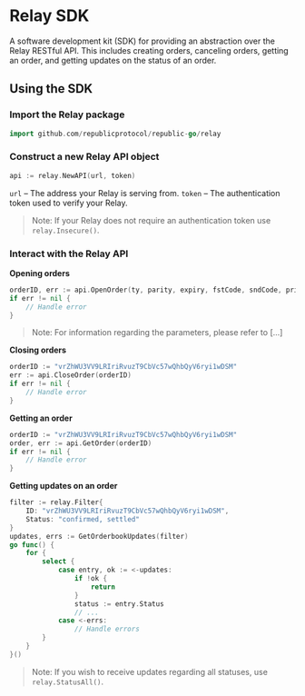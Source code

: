 # Relay SDK

A software development kit (SDK) for providing an abstraction over the Relay RESTful API. This includes creating orders, canceling orders, getting an order, and getting updates on the status of an order.

## Using the SDK

### Import the Relay package

```go
import github.com/republicprotocol/republic-go/relay
```

### Construct a new Relay API object

```go
api := relay.NewAPI(url, token)
```

`url` – The address your Relay is serving from.
`token` – The authentication token used to verify your Relay.
> Note: If your Relay does not require an authentication token use `relay.Insecure()`.

### Interact with the Relay API

**Opening orders**

```go
orderID, err := api.OpenOrder(ty, parity, expiry, fstCode, sndCode, price, maxVolume, minVolume)
if err != nil {
    // Handle error
}
```

> Note: For information regarding the parameters, please refer to [...]

**Closing orders**

```go
orderID := "vrZhWU3VV9LRIriRvuzT9CbVc57wQhbQyV6ryi1wDSM"
err := api.CloseOrder(orderID)
if err != nil {
    // Handle error
}
```

**Getting an order**

```go
orderID := "vrZhWU3VV9LRIriRvuzT9CbVc57wQhbQyV6ryi1wDSM"
order, err := api.GetOrder(orderID)
if err != nil {
    // Handle error
}
```

**Getting updates on an order**

```go
filter := relay.Filter{
    ID: "vrZhWU3VV9LRIriRvuzT9CbVc57wQhbQyV6ryi1wDSM",
    Status: "confirmed, settled"
}
updates, errs := GetOrderbookUpdates(filter)
go func() {
    for {
        select {
            case entry, ok := <-updates:
                if !ok {
                    return
                }
                status := entry.Status
                // ...
    		case <-errs:
    			// Handle errors
    	}
    }
}()
```

> Note: If you wish to receive updates regarding all statuses, use `relay.StatusAll()`.
